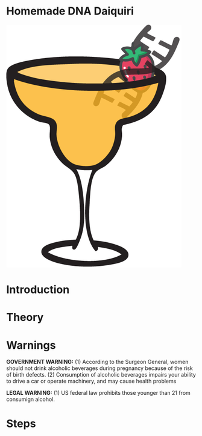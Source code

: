 # **Homemade DNA Daiquiri**

![DNA](images/Daq.png)


# Introduction  
# Theory  
# Warnings 
**GOVERNMENT WARNING:** 
(1) According to the Surgeon General, women should not drink alcoholic beverages during pregnancy because of the risk of birth defects. 
(2) Consumption of alcoholic beverages impairs your ability to drive a car or operate machinery, and may cause health problems

**LEGAL WARNING:**
(1) US federal law prohibits those younger than 21 from consumign alcohol.


# Steps  